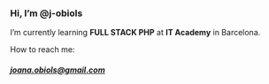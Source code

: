 ### Hi, I’m @j-obiols  

I’m currently learning **FULL STACK PHP** at **IT Academy** in Barcelona.  

How to reach me:  

##### joana.obiols@gmail.com

<!---
j-obiols/j-obiols is a ✨ special ✨ repository because its `README.md` (this file) appears on your GitHub profile.
You can click the Preview link to take a look at your changes.
--->
